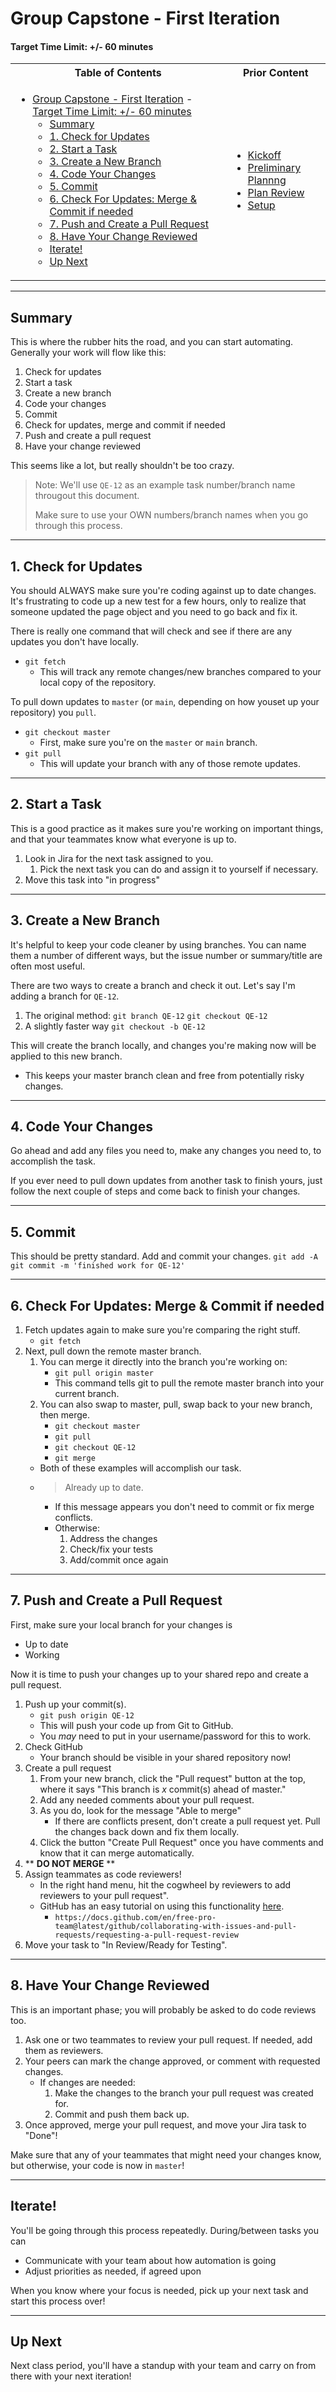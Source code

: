 # Group Capstone - First Iteration

#### Target Time Limit: +/- 60 minutes

<table>
<tr>
<th> Table of Contents </th>
<th> Prior Content </th>
</tr>
<tr>
<td markdown="1">

- [Group Capstone - First Iteration](#group-capstone---first-iteration) -
  [Target Time Limit: +/- 60 minutes](#target-time-limit---60-minutes)
  - [Summary](#summary)
  - [1. Check for Updates](#1-check-for-updates)
  - [2. Start a Task](#2-start-a-task)
  - [3. Create a New Branch](#3-create-a-new-branch)
  - [4. Code Your Changes](#4-code-your-changes)
  - [5. Commit](#5-commit)
  - [6. Check For Updates: Merge & Commit if needed](#6-check-for-updates-merge--commit-if-needed)
  - [7. Push and Create a Pull Request](#7-push-and-create-a-pull-request)
  - [8. Have Your Change Reviewed](#8-have-your-change-reviewed)
  - [Iterate!](#iterate)
  - [Up Next](#up-next)

</td>
<td markdown="1">

- <a href="../2.11/project2.01.html">Kickoff</a>
- <a href="../2.11/project2.02.html">Preliminary Plannng</a>
- <a href="../2.12/project2.03.html">Plan Review</a>
- <a href="../2.12/project2.04.html">Setup</a>

</td>
</tr>
</table>

---

## Summary

This is where the rubber hits the road, and you can start automating. Generally
your work will flow like this:

1. Check for updates
1. Start a task
1. Create a new branch
1. Code your changes
1. Commit
1. Check for updates, merge and commit if needed
1. Push and create a pull request
1. Have your change reviewed

This seems like a lot, but really shouldn't be too crazy.

> Note: We'll use `QE-12` as an example task number/branch name througout this
> document.
>
> Make sure to use your OWN numbers/branch names when you go through this
> process.

---

## 1. Check for Updates

You should ALWAYS make sure you're coding against up to date changes. It's
frustrating to code up a new test for a few hours, only to realize that someone
updated the page object and you need to go back and fix it.

There is really one command that will check and see if there are any updates you
don't have locally.

- `git fetch`
  - This will track any remote changes/new branches compared to your local copy
    of the repository.

To pull down updates to `master` (or `main`, depending on how youset up your
repository) you `pull`.

- `git checkout master`
  - First, make sure you're on the `master` or `main` branch.
- `git pull`
  - This will update your branch with any of those remote updates.

---

## 2. Start a Task

This is a good practice as it makes sure you're working on important things, and
that your teammates know what everyone is up to.

1. Look in Jira for the next task assigned to you.
   1. Pick the next task you can do and assign it to yourself if necessary.
1. Move this task into "in progress"

---

## 3. Create a New Branch

It's helpful to keep your code cleaner by using branches. You can name them a
number of different ways, but the issue number or summary/title are often most
useful.

There are two ways to create a branch and check it out. Let's say I'm adding a
branch for `QE-12`.

1. The original method: `git branch QE-12` `git checkout QE-12`
1. A slightly faster way `git checkout -b QE-12`

This will create the branch locally, and changes you're making now will be
applied to this new branch.

- This keeps your master branch clean and free from potentially risky changes.

---

## 4. Code Your Changes

Go ahead and add any files you need to, make any changes you need to, to
accomplish the task.

If you ever need to pull down updates from another task to finish yours, just
follow the next couple of steps and come back to finish your changes.

---

## 5. Commit

This should be pretty standard. Add and commit your changes. `git add -A`
`git commit -m 'finished work for QE-12'`

---

## 6. Check For Updates: Merge & Commit if needed

1. Fetch updates again to make sure you're comparing the right stuff.
   - `git fetch`
1. Next, pull down the remote master branch.
   1. You can merge it directly into the branch you're working on:
      - `git pull origin master`
      - This command tells git to pull the remote master branch into your
        current branch.
   1. You can also swap to master, pull, swap back to your new branch, then
      merge.
      - `git checkout master`
      - `git pull`
      - `git checkout QE-12`
      - `git merge`
   - Both of these examples will accomplish our task.
   - > Already up to date.
     - If this message appears you don't need to commit or fix merge conflicts.
     - Otherwise:
       1. Address the changes
       1. Check/fix your tests
       1. Add/commit once again

---

## 7. Push and Create a Pull Request

First, make sure your local branch for your changes is

- Up to date
- Working

Now it is time to push your changes up to your shared repo and create a pull
request.

1. Push up your commit(s).
   - `git push origin QE-12`
   - This will push your code up from Git to GitHub.
   - You _may_ need to put in your username/password for this to work.
1. Check GitHub
   - Your branch should be visible in your shared repository now!
1. Create a pull request
   1. From your new branch, click the "Pull request" button at the top, where it
      says "This branch is _x_ commit(s) ahead of master."
   1. Add any needed comments about your pull request.
   1. As you do, look for the message "Able to merge"
      - If there are conflicts present, don't create a pull request yet. Pull
        the changes back down and fix them locally.
   1. Click the button "Create Pull Request" once you have comments and know
      that it can merge automatically.
1. \*\* **DO NOT MERGE** \*\*
1. Assign teammates as code reviewers!
   - In the right hand menu, hit the cogwheel by reviewers to add reviewers to
     your pull request".
   - GitHub has an easy tutorial on using this functionality
     [here](https://docs.github.com/en/free-pro-team@latest/github/collaborating-with-issues-and-pull-requests/requesting-a-pull-request-review).
     - `https://docs.github.com/en/free-pro-team@latest/github/collaborating-with-issues-and-pull-requests/requesting-a-pull-request-review`
1. Move your task to "In Review/Ready for Testing".

---

## 8. Have Your Change Reviewed

This is an important phase; you will probably be asked to do code reviews too.

1. Ask one or two teammates to review your pull request. If needed, add them as
   reviewers.
1. Your peers can mark the change approved, or comment with requested changes.
   - If changes are needed:
     1. Make the changes to the branch your pull request was created for.
     1. Commit and push them back up.
1. Once approved, merge your pull request, and move your Jira task to "Done"!

Make sure that any of your teammates that might need your changes know, but
otherwise, your code is now in `master`!

---

## Iterate!

You'll be going through this process repeatedly. During/between tasks you can

- Communicate with your team about how automation is going
- Adjust priorities as needed, if agreed upon

When you know where your focus is needed, pick up your next task and start this
process over!

---

## Up Next

Next class period, you'll have a standup with your team and carry on from there
with your next iteration!

